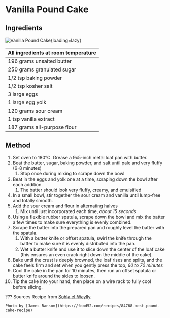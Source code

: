 # Vanilla Pound Cake

## Ingredients

![Vanilla Pound Cake](https://images.food52.com/RJ-ZCLgYRQ4mXT6cDC4hk6oJ3zU=/1008x672/filters:format(webp)/ec2e4b21-ce1c-4c2f-a389-5b475462270f--2020-1201_go-to-vanilla-pound-cake_3x2_james-ransom-027.jpg){loading=lazy}

| All ingredients at room temperature |
| ----------------------------------- |
| 196 grams unsalted butter           |
| 250 grams granulated sugar          |
| 1/2 tsp baking powder               |
| 1/2 tsp kosher salt                 |
| 3 large eggs                        |
| 1 large egg yolk                    |
| 120 grams sour cream                |
| 1 tsp vanilla extract               |
| 187 grams all-purpose flour         |

## Method

1. Set oven to 180°C. Grease a 9x5-inch metal loaf pan with butter.
2. Beat the butter, sugar, baking powder, and salt until pale and very fluffy (6-8 minutes) 
    1. Stop once during mixing to scrape down the bowl
3. Beat in the eggs and yolk one at a time, scraping down the bowl after each addition. 
    1. The batter should look very fluffy, creamy, and emulsified
4. In a small bowl, stir together the sour cream and vanilla until lump-free and totally smooth.
5. Add the sour cream and flour in alternating halves
    1. Mix until just incorporated each time, _about 15 seconds_
6. Using a flexible rubber spatula, scrape down the bowl and mix the batter a few times to make sure everything is evenly combined.
7. Scrape the batter into the prepared pan and roughly level the batter with the spatula. 
    1. With a butter knife or offset spatula, swirl the knife through the batter to make sure it is evenly distributed into the pan.
    2. Wet a butter knife and use it to slice down the center of the loaf cake (this ensures an even crack right down the middle of the cake).
8. Bake until the crust is deeply browned, the loaf rises and splits, and the cake feels firm and set when you gently press the top, _60 to 70 minutes_
9. Cool the cake in the pan for 10 minutes, then run an offset spatula or butter knife around the sides to loosen. 
10. Tip the cake into your hand, then place on a wire rack to fully cool before slicing. 

??? Sources
    Recipe from [Sohla el-Waylly](https://food52.com/recipes/84768-best-pound-cake-recipe)

    Photo by [James Ransom](https://food52.com/recipes/84768-best-pound-cake-recipe)